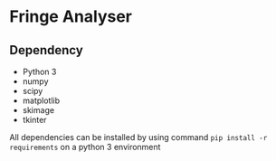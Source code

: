 # Fringe Analyser

## Dependency
* Python 3
* numpy
* scipy
* matplotlib
* skimage
* tkinter

All dependencies can be installed by using command `pip install -r requirements` on a python 3 environment